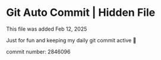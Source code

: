 # Git Auto Commit | Hidden File

This file was added Feb 12, 2025

Just for fun and keeping my daily git commit active 🤪

commit number: 2846096

